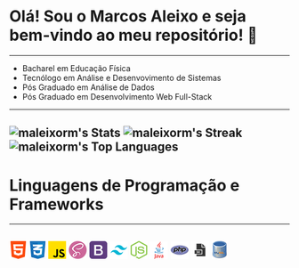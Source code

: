 # Olá! Sou o Marcos Aleixo e seja bem-vindo ao meu repositório! :vulcan_salute:
---
- Bacharel em Educação Física
- Tecnólogo em Análise e Desenvovimento de Sistemas
- Pós Graduado em Análise de Dados
- Pós Graduado em Desenvolvimento Web Full-Stack
---
![maleixorm's Stats](https://github-readme-stats.vercel.app/api?username=maleixorm&theme=default&show_icons=true&hide_border=true&count_private=true)
![maleixorm's Streak](https://github-readme-streak-stats.herokuapp.com/?user=maleixorm&theme=default&hide_border=true)
![maleixorm's Top Languages](https://github-readme-stats.vercel.app/api/top-langs/?username=maleixorm&theme=default&show_icons=true&hide_border=true&layout=compact)
---
# Linguagens de Programação e Frameworks
---
![HTML5](html5.png) ![CSS3](css3.png) ![JavaScript](js.png) ![SASS](sass.png) ![Bootstrap](bs.png) ![Tailwind](tw.png) ![Node JS](nodejs.png) ![Java](java.png) ![PHP](php.png) ![ShellScript](ssh.png) ![MySQL](mysql.png)
---
